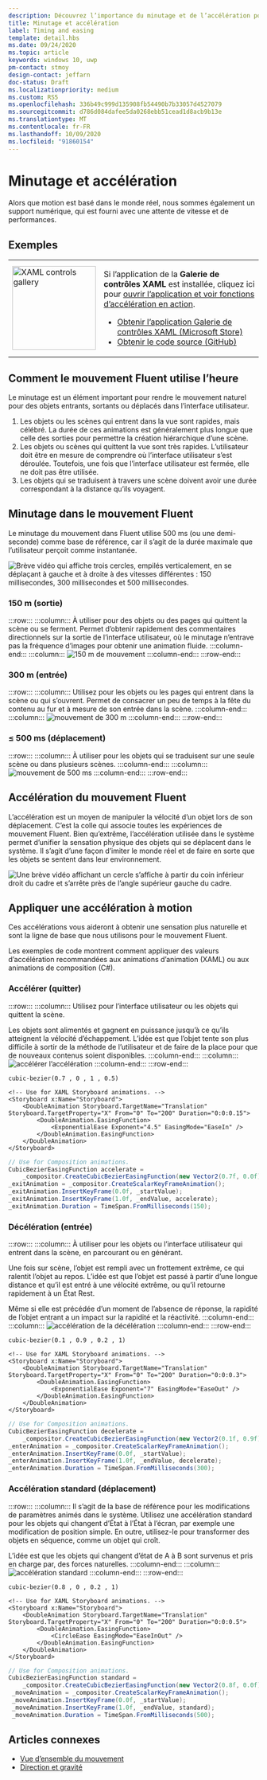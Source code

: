```yaml
---
description: Découvrez l’importance du minutage et de l’accélération pour rendre le mouvement naturel pour les objets entrants, sortants ou déplacés dans l’interface utilisateur.
title: Minutage et accélération
label: Timing and easing
template: detail.hbs
ms.date: 09/24/2020
ms.topic: article
keywords: windows 10, uwp
pm-contact: stmoy
design-contact: jeffarn
doc-status: Draft
ms.localizationpriority: medium
ms.custom: RS5
ms.openlocfilehash: 336b49c999d135908fb54490b7b33057d4527079
ms.sourcegitcommit: d786d084dafee5da0268ebb51cead1d8acb9b13e
ms.translationtype: MT
ms.contentlocale: fr-FR
ms.lasthandoff: 10/09/2020
ms.locfileid: "91860154"
---
```

# <a name="timing-and-easing"></a>Minutage et accélération

Alors que motion est basé dans le monde réel, nous sommes également un support numérique, qui est fourni avec une attente de vitesse et de performances.

## <a name="examples"></a>Exemples

<table>
<tr>
<td><img src="images/xaml-controls-gallery-app-icon.png" alt="XAML controls gallery" width="168"></img></td>
<td>
    <p>Si l’application de la <strong style="font-weight: semi-bold">Galerie de contrôles XAML</strong> est installée, cliquez ici pour <a href="xamlcontrolsgallery:/item/EasingFunction">ouvrir l’application et voir fonctions d’accélération en action</a>.</p>
    <ul>
    <li><a href="https://www.microsoft.com/store/productId/9MSVH128X2ZT">Obtenir l’application Galerie de contrôles XAML (Microsoft Store)</a></li>
    <li><a href="https://github.com/Microsoft/Xaml-Controls-Gallery">Obtenir le code source (GitHub)</a></li>
    </ul>
</td>
</tr>
</table>

## <a name="how-fluent-motion-uses-time"></a>Comment le mouvement Fluent utilise l’heure

Le minutage est un élément important pour rendre le mouvement naturel pour des objets entrants, sortants ou déplacés dans l’interface utilisateur.

1. Les objets ou les scènes qui entrent dans la vue sont rapides, mais célébré. La durée de ces animations est généralement plus longue que celle des sorties pour permettre la création hiérarchique d’une scène.
1. Les objets ou scènes qui quittent la vue sont très rapides. L’utilisateur doit être en mesure de comprendre où l’interface utilisateur s’est déroulée. Toutefois, une fois que l’interface utilisateur est fermée, elle ne doit pas être utilisée.
1. Les objets qui se traduisent à travers une scène doivent avoir une durée correspondant à la distance qu’ils voyagent.

## <a name="timing-in-fluent-motion"></a>Minutage dans le mouvement Fluent

Le minutage du mouvement dans Fluent utilise 500 ms (ou une demi-seconde) comme base de référence, car il s’agit de la durée maximale que l’utilisateur perçoit comme instantanée.

![Brève vidéo qui affiche trois cercles, empilés verticalement, en se déplaçant à gauche et à droite à des vitesses différentes : 150 millisecondes, 300 millisecondes et 500 millisecondes.](images/time.gif)

### <a name="150ms-exit"></a>**150 m** (sortie)

:::row:::
    :::column:::
À utiliser pour des objets ou des pages qui quittent la scène ou se ferment.
Permet d’obtenir rapidement des commentaires directionnels sur la sortie de l’interface utilisateur, où le minutage n’entrave pas la fréquence d’images pour obtenir une animation fluide.
    :::column-end:::
    :::column:::
        ![150 m de mouvement](images/150msAlt.gif)
    :::column-end:::
:::row-end:::

### <a name="300ms-enter"></a>**300 m** (entrée)

:::row:::
    :::column:::
Utilisez pour les objets ou les pages qui entrent dans la scène ou qui s’ouvrent.
Permet de consacrer un peu de temps à la fête du contenu au fur et à mesure de son entrée dans la scène.
    :::column-end:::
    :::column:::
        ![mouvement de 300 m](images/300ms.gif)
    :::column-end:::
:::row-end:::

### <a name="500ms-move"></a>**≤ 500 ms** (déplacement)

:::row:::
    :::column:::
À utiliser pour les objets qui se traduisent sur une seule scène ou dans plusieurs scènes. 
    :::column-end:::
    :::column:::
        ![mouvement de 500 ms](images/500ms.gif)
    :::column-end:::
:::row-end:::

## <a name="easing-in-fluent-motion"></a>Accélération du mouvement Fluent

L’accélération est un moyen de manipuler la vélocité d’un objet lors de son déplacement. C’est la colle qui associe toutes les expériences de mouvement Fluent. Bien qu’extrême, l’accélération utilisée dans le système permet d’unifier la sensation physique des objets qui se déplacent dans le système. Il s’agit d’une façon d’imiter le monde réel et de faire en sorte que les objets se sentent dans leur environnement.

![Une brève vidéo affichant un cercle s’affiche à partir du coin inférieur droit du cadre et s’arrête près de l’angle supérieur gauche du cadre.](images/easing.gif)

## <a name="apply-easing-to-motion"></a>Appliquer une accélération à motion

Ces accélérations vous aideront à obtenir une sensation plus naturelle et sont la ligne de base que nous utilisons pour le mouvement Fluent.

Les exemples de code montrent comment appliquer des valeurs d’accélération recommandées aux animations d’animation (XAML) ou aux animations de composition (C#).

### <a name="accelerate-exit"></a>**Accélérer** (quitter)

:::row:::
    :::column:::
Utilisez pour l’interface utilisateur ou les objets qui quittent la scène.

Les objets sont alimentés et gagnent en puissance jusqu’à ce qu’ils atteignent la vélocité d’échappement.
L’idée est que l’objet tente son plus difficile à sortir de la méthode de l’utilisateur et de faire de la place pour que de nouveaux contenus soient disponibles.
    :::column-end:::
    :::column:::
        ![accélérer l’accélération](images/accelEase.gif)
    :::column-end:::
:::row-end:::

```
cubic-bezier(0.7 , 0 , 1 , 0.5)
```

```xaml
<!-- Use for XAML Storyboard animations. -->
<Storyboard x:Name="Storyboard">
    <DoubleAnimation Storyboard.TargetName="Translation" Storyboard.TargetProperty="X" From="0" To="200" Duration="0:0:0.15">
        <DoubleAnimation.EasingFunction>
            <ExponentialEase Exponent="4.5" EasingMode="EaseIn" />
        </DoubleAnimation.EasingFunction>
    </DoubleAnimation>
</Storyboard>
```

```csharp
// Use for Composition animations.
CubicBezierEasingFunction accelerate =
    _compositor.CreateCubicBezierEasingFunction(new Vector2(0.7f, 0.0f), new Vector2(1.0f, 0.5f));
_exitAnimation = _compositor.CreateScalarKeyFrameAnimation();
_exitAnimation.InsertKeyFrame(0.0f, _startValue);
_exitAnimation.InsertKeyFrame(1.0f, _endValue, accelerate);
_exitAnimation.Duration = TimeSpan.FromMilliseconds(150);
```

### <a name="decelerate-enter"></a>**Décélération** (entrée)

:::row:::
    :::column:::
À utiliser pour les objets ou l’interface utilisateur qui entrent dans la scène, en parcourant ou en générant.

Une fois sur scène, l’objet est rempli avec un frottement extrême, ce qui ralentit l’objet au repos.
L’idée est que l’objet est passé à partir d’une longue distance et qu’il est entré à une vélocité extrême, ou qu’il retourne rapidement à un État Rest.

Même si elle est précédée d’un moment de l’absence de réponse, la rapidité de l’objet entrant a un impact sur la rapidité et la réactivité.
    :::column-end:::
    :::column:::
        ![accélération de la décélération](images/decelEase.gif)
    :::column-end:::
:::row-end:::

```
cubic-bezier(0.1 , 0.9 , 0.2 , 1)
```

```xaml
<!-- Use for XAML Storyboard animations. -->
<Storyboard x:Name="Storyboard">
    <DoubleAnimation Storyboard.TargetName="Translation" Storyboard.TargetProperty="X" From="0" To="200" Duration="0:0:0.3">
        <DoubleAnimation.EasingFunction>
            <ExponentialEase Exponent="7" EasingMode="EaseOut" />
        </DoubleAnimation.EasingFunction>
    </DoubleAnimation>
</Storyboard>
```

```csharp
// Use for Composition animations.
CubicBezierEasingFunction decelerate =
    _compositor.CreateCubicBezierEasingFunction(new Vector2(0.1f, 0.9f), new Vector2(0.2f, 1.0f));
_enterAnimation = _compositor.CreateScalarKeyFrameAnimation();
_enterAnimation.InsertKeyFrame(0.0f, _startValue);
_enterAnimation.InsertKeyFrame(1.0f, _endValue, decelerate);
_enterAnimation.Duration = TimeSpan.FromMilliseconds(300);
```

### <a name="standard-easing-move"></a>**Accélération standard** (déplacement)

:::row:::
    :::column:::
Il s’agit de la base de référence pour les modifications de paramètres animés dans le système.
Utilisez une accélération standard pour les objets qui changent d’État à l’État à l’écran, par exemple une modification de position simple. En outre, utilisez-le pour transformer des objets en séquence, comme un objet qui croît.

L’idée est que les objets qui changent d’état de A à B sont survenus et pris en charge par, des forces naturelles.
    :::column-end:::
    :::column:::
        ![accélération standard](images/standardEase.gif)
    :::column-end:::
:::row-end:::

```
cubic-bezier(0.8 , 0 , 0.2 , 1)
```

```xaml
<!-- Use for XAML Storyboard animations. -->
<Storyboard x:Name="Storyboard">
    <DoubleAnimation Storyboard.TargetName="Translation" Storyboard.TargetProperty="X" From="0" To="200" Duration="0:0:0.5">
        <DoubleAnimation.EasingFunction>
            <CircleEase EasingMode="EaseInOut" />
        </DoubleAnimation.EasingFunction>
    </DoubleAnimation>
</Storyboard>
```

```csharp
// Use for Composition animations.
CubicBezierEasingFunction standard =
    _compositor.CreateCubicBezierEasingFunction(new Vector2(0.8f, 0.0f), new Vector2(0.2f, 1.0f));
 _moveAnimation = _compositor.CreateScalarKeyFrameAnimation();
 _moveAnimation.InsertKeyFrame(0.0f, _startValue);
 _moveAnimation.InsertKeyFrame(1.0f, _endValue, standard);
 _moveAnimation.Duration = TimeSpan.FromMilliseconds(500);
```

## <a name="related-articles"></a>Articles connexes

- [Vue d’ensemble du mouvement](index.md)
- [Direction et gravité](directionality-and-gravity.md)
